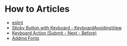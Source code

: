 # How to Articles
- [eslint](eslint.md)
- [Sticky Button with Keyboard - KeyboardAvoidingView](keyboardavoidingview.md)
- [Keyboard Action (Submit - Next - Before)](keyboardActions.md)
- [Adding Fonts](AddingFonts.md)